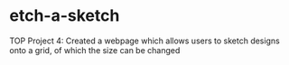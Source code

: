# etch-a-sketch
TOP Project 4: Created a webpage which allows users to sketch designs onto a grid, of
which the size can be changed
